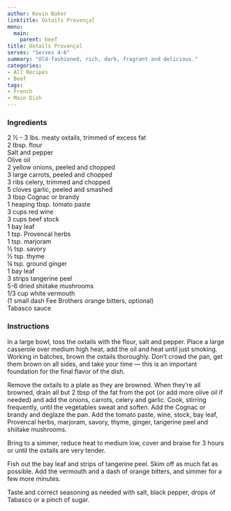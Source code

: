 ```yaml
---
author: Kevin Baker
linktitle: Oxtails Provençal
menu:
  main:
    parent: beef
title: Oxtails Provençal
serves: "Serves 4-6"
summary: "Old-fashioned, rich, dark, fragrant and delicious."
categories:
- All Recipes
- Beef
tags:
- French
- Main Dish
---
```

### Ingredients

<div class="ingredient-list">

2 ½ - 3 lbs. meaty oxtails, trimmed of excess fat  
2 tbsp. flour  
Salt and pepper  
Olive oil  
2 yellow onions, peeled and chopped  
3 large carrots, peeled and chopped  
3 ribs celery, trimmed and chopped  
5 cloves garlic, peeled and smashed  
3 tbsp Cognac or brandy  
1 heaping tbsp. tomato paste  
3 cups red wine  
3 cups beef stock  
1 bay leaf  
1 tsp. Provencal herbs  
1 tsp. marjoram  
½ tsp. savory  
½ tsp. thyme  
¼ tsp. ground ginger  
1 bay leaf  
3 strips tangerine peel  
5-6 dried shiitake mushrooms  
1/3 cup white vermouth  
(1 small dash Fee Brothers orange bitters, optional)  
Tabasco sauce  

</div>

### Instructions
In a large bowl, toss the oxtails with the flour, salt and pepper.  Place a large casserole over medium high heat, add the oil and heat until just smoking.  Working in batches, brown the oxtails thoroughly. Don’t crowd the pan, get them brown on all sides, and take your time — this is an important foundation for the final flavor of the dish.

Remove the oxtails to a plate as they are browned.  When they’re all browned, drain all but 2 tbsp of the fat from the pot (or add more olive oil if needed) and add the onions, carrots, celery and garlic. Cook, stirring frequently, until the vegetables sweat and soften.  Add the Cognac or brandy and deglaze the pan.  Add the tomato paste, wine, stock, bay leaf, Provencal herbs, marjoram, savory, thyme, ginger, tangerine peel and shiitake mushrooms.

Bring to a simmer, reduce heat to medium low, cover and braise for 3 hours or until the oxtails are very tender.

Fish out the bay leaf and strips of tangerine peel.  Skim off as much fat as possible.  Add the vermouth and a dash of orange bitters, and simmer for a few more minutes.

Taste and correct seasoning as needed with salt, black pepper, drops of Tabasco or a pinch of sugar.